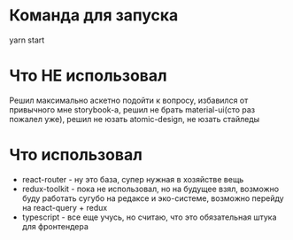 # Команда для запуска

yarn start

# Что НЕ использовал

Решил максимально аскетно подойти к вопросу, избавился от привычного мне storybook-а, решил не брать material-ui(сто раз пожалел уже), решил не юзать atomic-design, не юзать стайледы

# Что использовал

- react-router - ну это база, супер нужная в хозяйстве вещь
- redux-toolkit - пока не использовал, но на будущее взял, возможно буду работать сугубо на редаксе и эко-системе, возможно перейду на react-query + redux
- typescript - все еще учусь, но считаю, что это обязательная штука для фронтендера
